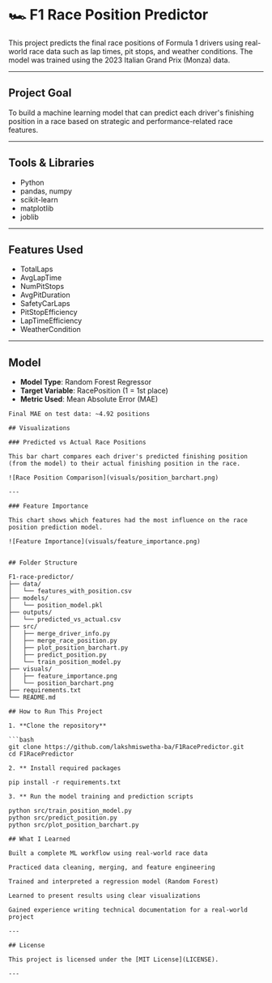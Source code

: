 # 🏎️ F1 Race Position Predictor

This project predicts the final race positions of Formula 1 drivers using real-world race data such as lap times, pit stops, and weather conditions. The model was trained using the 2023 Italian Grand Prix (Monza) data.

---

## Project Goal

To build a machine learning model that can predict each driver's finishing position in a race based on strategic and performance-related race features.

---

## Tools & Libraries

- Python
- pandas, numpy
- scikit-learn
- matplotlib
- joblib

---

## Features Used

- TotalLaps
- AvgLapTime
- NumPitStops
- AvgPitDuration
- SafetyCarLaps
- PitStopEfficiency
- LapTimeEfficiency
- WeatherCondition

---

## Model

- **Model Type**: Random Forest Regressor
- **Target Variable**: RacePosition (1 = 1st place)
- **Metric Used**: Mean Absolute Error (MAE)

```text
Final MAE on test data: ~4.92 positions

## Visualizations

### Predicted vs Actual Race Positions

This bar chart compares each driver's predicted finishing position (from the model) to their actual finishing position in the race.

![Race Position Comparison](visuals/position_barchart.png)

---

### Feature Importance

This chart shows which features had the most influence on the race position prediction model.

![Feature Importance](visuals/feature_importance.png)


## Folder Structure

F1-race-predictor/
├── data/
│   └── features_with_position.csv
├── models/
│   └── position_model.pkl
├── outputs/
│   └── predicted_vs_actual.csv
├── src/
│   ├── merge_driver_info.py
│   ├── merge_race_position.py
│   ├── plot_position_barchart.py
│   ├── predict_position.py
│   └── train_position_model.py 
├── visuals/
│   ├── feature_importance.png 
│   └── position_barchart.png
├── requirements.txt
└── README.md

## How to Run This Project

1. **Clone the repository**

```bash
git clone https://github.com/lakshmiswetha-ba/F1RacePredictor.git
cd F1RacePredictor

2. ** Install required packages

pip install -r requirements.txt

3. ** Run the model training and prediction scripts

python src/train_position_model.py
python src/predict_position.py
python src/plot_position_barchart.py

## What I Learned

Built a complete ML workflow using real-world race data

Practiced data cleaning, merging, and feature engineering

Trained and interpreted a regression model (Random Forest)

Learned to present results using clear visualizations

Gained experience writing technical documentation for a real-world project

---

## License

This project is licensed under the [MIT License](LICENSE).

---
